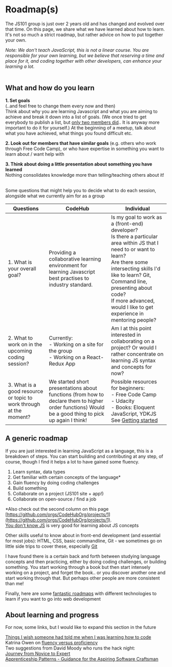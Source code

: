 # Roadmap(s)
The JS101 group is just over 2 years old and has changed and evolved over that time. On this page, we share what we have learned about how to learn. It's not so much a strict roadmap, but rather advice on how to put together your own.

*Note: We don't teach JavaScript, this is not a linear course. You are responsible for your own learning, but we believe that reserving a time and place for it, and coding together with other developers, can enhance your learning a lot.*       
<br />                                            
## What and how do you learn

**1. Set goals**       
(..and feel free to change them every now and then)     
Think about why you are learning Javascript and what you are aiming to achieve and break it down into a list of goals. (We once tried to get everybody to publish a list, but [only two members did](https://github.com/CodeHubOrg/discussions/issues/44).. It is anyway more important to do it for yourself.) At the beginning of a meetup, talk about what you have achieved, what things you found difficult etc.      

**2. Look out for members that have similar goals**
(e.g. others who work through Free Code Camp), or who have expertise in something you want to learn about / want help with      

**3. Think about doing a little presentation about something you have learned**     
Nothing consolidates knowledge more than telling/teaching others about it!         
<br />           

Some questions that might help you to decide what to do each session, alongside what we currently aim for as a group

| Questions      | CodeHub         | Individual  |
| ------------- |-------------| -----|
|1. What is your overall goal?  | Providing a collaborative learning environment for learning Javascript best practises to industry standard. |Is my goal to work as a (front-end) developer?  <br />Is there a particular area within JS that I need to or want to learn?  <br />Are there some intersecting skills I'd like to learn? Git, Command line, presenting about code?  <br />If more advanced, would I like to get experience in mentoring people? |
|2. What to work on in the upcoming coding session?    | Currently: <br />- Working on a site for the group <br />- Working on a React-Redux App |  Am I at this point interested in collaborating on a project? Or would I rather concentrate on learning JS syntax and concepts for now?  |
|3. What is a good resource or topic to work through at the moment? | We started short presentations about functions (from how to declare them to higher order functions) Would be a good thing to pick up again I think!  | Possible resources for beginners: <br />- Free Code Camp <br />- Udacity <br />- Books: Eloquent JavaScript, YDKJS<br />See [Getting started](/getting-started) |


## A generic roadmap  
       
If you are just interested in learning JavaScript as a language, this is a breakdown of steps. You can start building and contributing at any step, of course, though I find it helps a lot to have gained some fluency.        
         
1. Learn syntax, data types
2. Get familiar with certain concepts of the language*
3. Gain fluency by doing coding challenges
4. Build something
5. Collaborate on a project (JS101 site + app!)
6. Collaborate on open-source / find a job
      
*Also check out the second column on this page [https://github.com/orgs/CodeHubOrg/projects/1](https://github.com/orgs/CodeHubOrg/projects/1).        
[You don't know JS](https://github.com/getify/You-Dont-Know-JS) is very good for learning about JS concepts

Other skills useful to know  about in front-end development (and essential for most jobs): HTML, CSS, basic commandline, Git - we sometimes go on little side trips to cover these, especially [Git](/getting-started/git)
               
I have found there is a certain back and forth between studying language concepts and then practicing, either by doing coding challenges, or building something. You start working through a book but then start intensely working on a project, and forget the book.. or you discover another one and start working through that. But perhaps other people are more consistent than me!

Finally, here are some [fantastic roadmaps](https://github.com/kamranahmedse/developer-roadmap/blob/master/README.md) with different technologies to learn if you want to go into web development

## About learning and progress      

For now, some links, but I would like to expand this section in the future
         
[Things I wish someone had told me when I was learning how to code](https://medium.freecodecamp.com/things-i-wish-someone-had-told-me-when-i-was-learning-how-to-code-565fc9dcb329)                 
Katrina Owen on [fluency versus proficiency](https://education.github.community/t/fluency-vs-proficiency-when-teaching-learning-programming-and-ready-made-assignments-for-your-classroom/2479)           
Two suggestions from David Moody who runs the hack night:               
[Journey from Novice to Expert](https://media.pragprog.com/titles/ahptl/chap2.pdf)               
[Apprenticeship Patterns - Guidance for the Aspiring Software Craftsman](http://www.simecr.it/new/wp-content/uploads/2014/04/Apprenticeship-Patterns-Guidance-for-the-Aspiring-Software-Craftsman.pdf)



